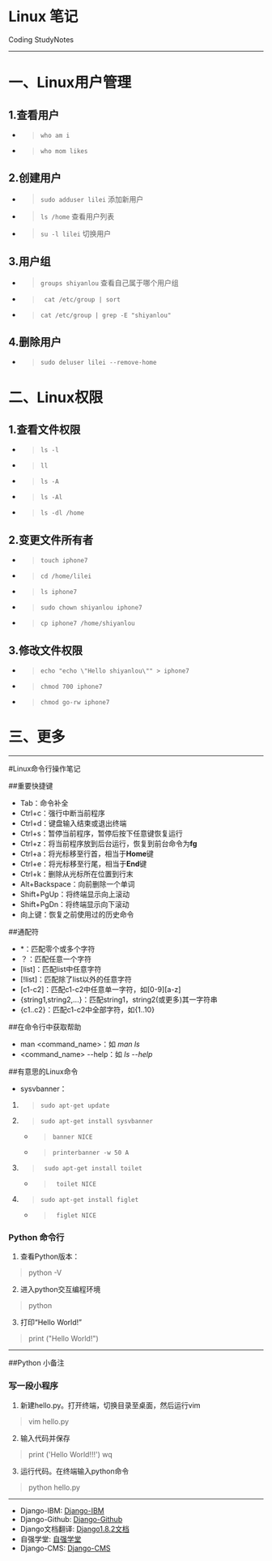 # Linux 笔记
Coding StudyNotes
***
#  一、Linux用户管理
## 1.查看用户
* > ` who am i `
* > ` who mom likes `

## 2.创建用户
* > ` sudo adduser lilei `    添加新用户
* > ` ls /home `    查看用户列表
* > ` su -l lilei `    切换用户
## 3.用户组
* > ` groups shiyanlou `    查看自己属于哪个用户组
* > ` cat /etc/group | sort`
* > ` cat /etc/group | grep -E "shiyanlou" `
## 4.删除用户
* > ` sudo deluser lilei --remove-home `
# 二、Linux权限
## 1.查看文件权限
* > ` ls -l `
* > ` ll `
* > ` ls -A `
* > ` ls -Al `
* > ` ls -dl /home `
## 2.变更文件所有者
* > ` touch iphone7 `
* > ` cd /home/lilei `
* > ` ls iphone7 `
* > ` sudo chown shiyanlou iphone7 `
* > ` cp iphone7 /home/shiyanlou `
## 3.修改文件权限
* > ` echo "echo \"Hello shiyanlou\"" > iphone7 `
* > ` chmod 700 iphone7 `
* > ` chmod go-rw iphone7 `
# 三、更多
***
#Linux命令行操作笔记

##重要快捷键
* Tab：命令补全
* Ctrl+c：强行中断当前程序
* Ctrl+d：键盘输入结束或退出终端
* Ctrl+s：暂停当前程序，暂停后按下任意键恢复运行
* Ctrl+z：将当前程序放到后台运行，恢复到前台命令为**fg**
* Ctrl+a：将光标移至行首，相当于**Home**键
* Ctrl+e：将光标移至行尾，相当于**End**键
* Ctrl+k：删除从光标所在位置到行末
* Alt+Backspace：向前删除一个单词
* Shift+PgUp：将终端显示向上滚动
* Shift+PgDn：将终端显示向下滚动
* 向上键：恢复之前使用过的历史命令

##通配符
* *：匹配零个或多个字符
* ？：匹配任意一个字符
* [list]：匹配list中任意字符
* [!list]：匹配除了list以外的任意字符
* [c1-c2]：匹配c1-c2中任意单一字符，如[0-9][a-z]
* {string1,string2,...}：匹配string1，string2(或更多)其一字符串
* {c1..c2}：匹配c1-c2中全部字符，如{1..10}

##在命令行中获取帮助
* man <command_name>：如 *man ls*
* <command_name> --help：如 *ls --help*

##有意思的Linux命令
* sysvbanner：
1. > ` sudo apt-get update `
2. > ` sudo apt-get install sysvbanner `
    * > ` banner NICE `
    * > ` printerbanner -w 50 A `
5. > ` sudo apt-get install toilet`
    * > ` toilet NICE`
6. > ` sudo apt-get install figlet `
    * > ` figlet NICE`
### Python 命令行
1. 查看Python版本：
> python -V
2. 进入python交互编程环境
> python
3. 打印“Hello World!”
> print ("Hello World!")
***
##Python 小备注
### 写一段小程序
1. 新建hello.py。打开终端，切换目录至桌面，然后运行vim
> vim hello.py
2. 输入代码并保存
> print ('Hello World!!!')
> wq
3. 运行代码。在终端输入python命令
> python hello.py
***
* Django-IBM: [Django-IBM](https://www.ibm.com/developerworks/cn/linux/l-django/)
* Django-Github: [Django-Github](https://github.com/xfingers/django-intro-zh/blob/master/docs/part1.md)
* Django文档翻译: [Django1.8.2文档](http://python.usyiyi.cn/django/index.html)
* 自强学堂: [自强学堂](http://www.ziqiangxuetang.com/python3/python3-data-type.html)
* Django-CMS: [Django-CMS](https://www.django-cms.org)
